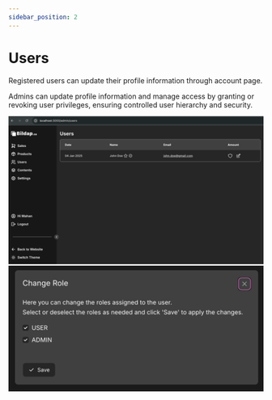 ```yaml
---
sidebar_position: 2
---
```


# Users

Registered users can update their profile information through account page.&#x20;

Admins can update profile information and manage access by granting or revoking user privileges, ensuring controlled user hierarchy and security.

![](</assets/image (8).png>)
![](</assets/image (13).png>)
